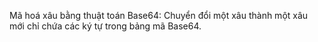 Mã hoá xâu bằng thuật toán Base64: Chuyển đổi một xâu thành một xâu mới chỉ chứa các ký tự trong bảng mã Base64.